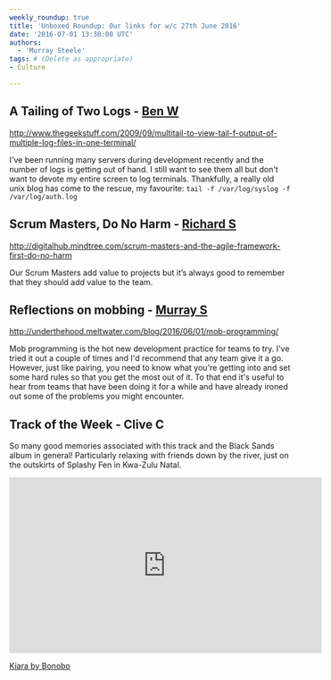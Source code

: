 ```yaml
---
weekly_roundup: true
title: 'Unboxed Roundup: Our links for w/c 27th June 2016'
date: '2016-07-01 13:30:00 UTC'
authors:
  - 'Murray Steele'
tags: # (Delete as appropriate)
- Culture

---
```


## A Tailing of Two Logs - [Ben W](/people#ben-wong)

http://www.thegeekstuff.com/2009/09/multitail-to-view-tail-f-output-of-multiple-log-files-in-one-terminal/

I've been running many servers during development recently and the number of logs is getting out of hand. I still want to see them all but don't want to devote my entire screen to log terminals. Thankfully, a really old unix blog has come to the rescue, my favourite: `tail -f /var/log/syslog -f /var/log/auth.log`

## Scrum Masters, Do No Harm - [Richard S](/people#richard-stobart)

http://digitalhub.mindtree.com/scrum-masters-and-the-agile-framework-first-do-no-harm

Our Scrum Masters add value to projects but it’s always good to remember that they should add value to the team.

## Reflections on mobbing - [Murray S](/people#murray-steele)

http://underthehood.meltwater.com/blog/2016/06/01/mob-programming/

Mob programming is the hot new development practice for teams to try.  I've tried it out a couple of times and I'd recommend that any team give it a go.  However, just like pairing, you need to know what you're getting into and set some hard rules so that you get the most out of it.  To that end it's useful to hear from teams that have been doing it for a while and have already ironed out some of the problems you might encounter.

## Track of the Week - Clive C

So many good memories associated with this track and the Black Sands album in general! Particularly relaxing with friends down by the river, just on the outskirts of Splashy Fen in Kwa-Zulu Natal.

<iframe width="560" height="315" src="https://www.youtube.com/embed/N7m86aMNjlQ" frameborder="0" allowfullscreen></iframe>

[Kiara by Bonobo](https://www.youtube.com/watch?v=N7m86aMNjlQ)
